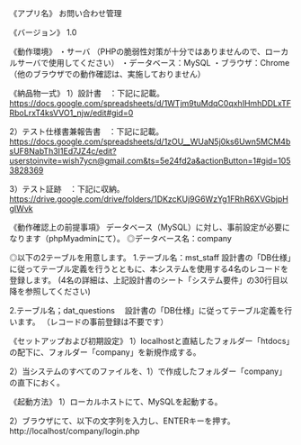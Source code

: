 《アプリ名》
お問い合わせ管理

《バージョン》
1.0

《動作環境》
・サーバ
（PHPの脆弱性対策が十分ではありませんので、ローカルサーバで使用してください）
・データベース：MySQL
・ブラウザ：Chrome
（他のブラウザでの動作確認は、実施しておりません）



《納品物一式》
1）設計書　：下記に記載。
https://docs.google.com/spreadsheets/d/1WTjm9tuMdqC0qxhIHmhDDLxTFRboLrxT4ksVVO1_njw/edit#gid=0

2）テスト仕様書兼報告書　：下記に記載。
https://docs.google.com/spreadsheets/d/1zOU__WUaN5j0ks6Uwn5MCM4bsUF8NabTh3I1Ed7JZ4c/edit?userstoinvite=wish7ycn@gmail.com&ts=5e24fd2a&actionButton=1#gid=1053828369

3）テスト証跡　：下記に収納。
https://drive.google.com/drive/folders/1DKzcKUj9G6WzYg1FRhR6XVGbjpHgIWvk



《動作確認上の前提事項》
データベース（MySQL）に対し、事前設定が必要になります（phpMyadminにて）。
◎データベース名：company

◎以下の2テーブルを用意します。
1.テーブル名：mst_staff
  設計書の「DB仕様」に従ってテーブル定義を行うとともに、本システムを使用する4名のレコードを登録します。
  (4名の詳細は、上記設計書のシート「システム要件」の30行目以降を参照してください)

2.テーブル名；dat_questions 
　設計書の「DB仕様」に従ってテーブル定義を行います。
（レコードの事前登録は不要です）



《セットアップおよび初期設定》
1）localhostと直結したフォルダー「htdocs」の配下に、フォルダー「company」を新規作成する。

2）当システムのすべてのファイルを、1）で作成したフォルダー「company」の直下におく。



《起動方法》
1）ローカルホストにて、MySQLを起動する。

2）ブラウザにて、以下の文字列を入力し、ENTERキーを押す。
http://localhost/company/login.php